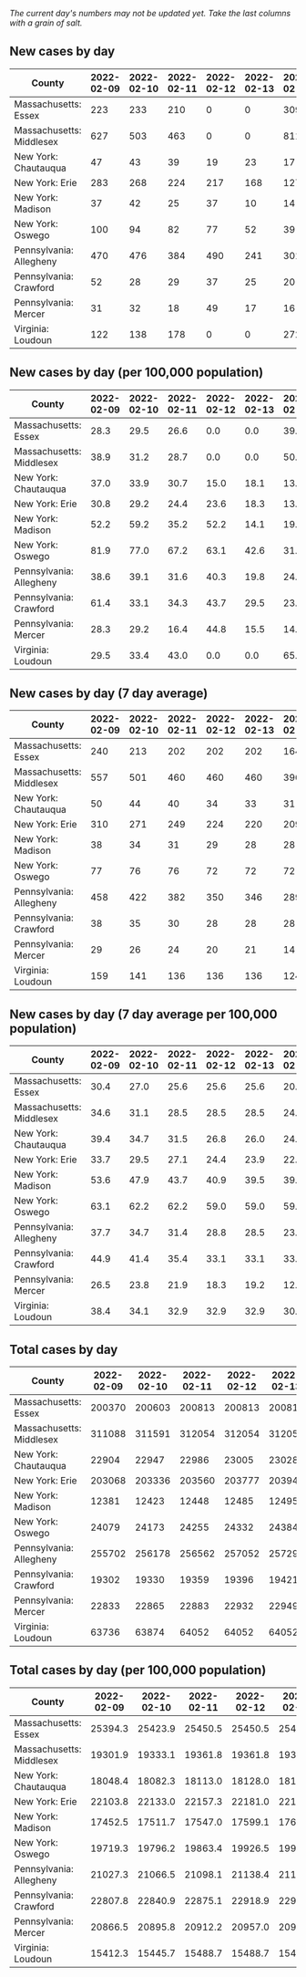 _The current day's numbers may not be updated yet. Take the last columns with a grain of salt._
## New cases by day

| County | 2022-02-09 | 2022-02-10 | 2022-02-11 | 2022-02-12 | 2022-02-13 | 2022-02-14 | 2022-02-15 |
| --- | --- | --- | --- | --- | --- | --- | --- |
| Massachusetts: Essex | 223 | 233 | 210 | 0 | 0 | 309 |  |
| Massachusetts: Middlesex | 627 | 503 | 463 | 0 | 0 | 811 |  |
| New York: Chautauqua | 47 | 43 | 39 | 19 | 23 | 17 |  |
| New York: Erie | 283 | 268 | 224 | 217 | 168 | 127 |  |
| New York: Madison | 37 | 42 | 25 | 37 | 10 | 14 |  |
| New York: Oswego | 100 | 94 | 82 | 77 | 52 | 39 |  |
| Pennsylvania: Allegheny | 470 | 476 | 384 | 490 | 241 | 301 | 218 |
| Pennsylvania: Crawford | 52 | 28 | 29 | 37 | 25 | 20 | 12 |
| Pennsylvania: Mercer | 31 | 32 | 18 | 49 | 17 | 16 | 16 |
| Virginia: Loudoun | 122 | 138 | 178 | 0 | 0 | 272 |  |

## New cases by day (per 100,000 population)

| County | 2022-02-09 | 2022-02-10 | 2022-02-11 | 2022-02-12 | 2022-02-13 | 2022-02-14 | 2022-02-15 |
| --- | --- | --- | --- | --- | --- | --- | --- |
| Massachusetts: Essex | 28.3 | 29.5 | 26.6 | 0.0 | 0.0 | 39.2 |  |
| Massachusetts: Middlesex | 38.9 | 31.2 | 28.7 | 0.0 | 0.0 | 50.3 |  |
| New York: Chautauqua | 37.0 | 33.9 | 30.7 | 15.0 | 18.1 | 13.4 |  |
| New York: Erie | 30.8 | 29.2 | 24.4 | 23.6 | 18.3 | 13.8 |  |
| New York: Madison | 52.2 | 59.2 | 35.2 | 52.2 | 14.1 | 19.7 |  |
| New York: Oswego | 81.9 | 77.0 | 67.2 | 63.1 | 42.6 | 31.9 |  |
| Pennsylvania: Allegheny | 38.6 | 39.1 | 31.6 | 40.3 | 19.8 | 24.8 | 17.9 |
| Pennsylvania: Crawford | 61.4 | 33.1 | 34.3 | 43.7 | 29.5 | 23.6 | 14.2 |
| Pennsylvania: Mercer | 28.3 | 29.2 | 16.4 | 44.8 | 15.5 | 14.6 | 14.6 |
| Virginia: Loudoun | 29.5 | 33.4 | 43.0 | 0.0 | 0.0 | 65.8 |  |

## New cases by day (7 day average)

| County | 2022-02-09 | 2022-02-10 | 2022-02-11 | 2022-02-12 | 2022-02-13 | 2022-02-14 | 2022-02-15 |
| --- | --- | --- | --- | --- | --- | --- | --- |
| Massachusetts: Essex | 240 | 213 | 202 | 202 | 202 | 164 |  |
| Massachusetts: Middlesex | 557 | 501 | 460 | 460 | 460 | 396 |  |
| New York: Chautauqua | 50 | 44 | 40 | 34 | 33 | 31 |  |
| New York: Erie | 310 | 271 | 249 | 224 | 220 | 209 |  |
| New York: Madison | 38 | 34 | 31 | 29 | 28 | 28 |  |
| New York: Oswego | 77 | 76 | 76 | 72 | 72 | 72 |  |
| Pennsylvania: Allegheny | 458 | 422 | 382 | 350 | 346 | 289 | 369 |
| Pennsylvania: Crawford | 38 | 35 | 30 | 28 | 28 | 28 | 29 |
| Pennsylvania: Mercer | 29 | 26 | 24 | 20 | 21 | 14 | 26 |
| Virginia: Loudoun | 159 | 141 | 136 | 136 | 136 | 124 |  |

## New cases by day (7 day average per 100,000 population)

| County | 2022-02-09 | 2022-02-10 | 2022-02-11 | 2022-02-12 | 2022-02-13 | 2022-02-14 | 2022-02-15 |
| --- | --- | --- | --- | --- | --- | --- | --- |
| Massachusetts: Essex | 30.4 | 27.0 | 25.6 | 25.6 | 25.6 | 20.8 |  |
| Massachusetts: Middlesex | 34.6 | 31.1 | 28.5 | 28.5 | 28.5 | 24.6 |  |
| New York: Chautauqua | 39.4 | 34.7 | 31.5 | 26.8 | 26.0 | 24.4 |  |
| New York: Erie | 33.7 | 29.5 | 27.1 | 24.4 | 23.9 | 22.7 |  |
| New York: Madison | 53.6 | 47.9 | 43.7 | 40.9 | 39.5 | 39.5 |  |
| New York: Oswego | 63.1 | 62.2 | 62.2 | 59.0 | 59.0 | 59.0 |  |
| Pennsylvania: Allegheny | 37.7 | 34.7 | 31.4 | 28.8 | 28.5 | 23.8 | 30.3 |
| Pennsylvania: Crawford | 44.9 | 41.4 | 35.4 | 33.1 | 33.1 | 33.1 | 34.3 |
| Pennsylvania: Mercer | 26.5 | 23.8 | 21.9 | 18.3 | 19.2 | 12.8 | 23.8 |
| Virginia: Loudoun | 38.4 | 34.1 | 32.9 | 32.9 | 32.9 | 30.0 |  |

## Total cases by day

| County | 2022-02-09 | 2022-02-10 | 2022-02-11 | 2022-02-12 | 2022-02-13 | 2022-02-14 | 2022-02-15 |
| --- | --- | --- | --- | --- | --- | --- | --- |
| Massachusetts: Essex | 200370 | 200603 | 200813 | 200813 | 200813 | 201122 |  |
| Massachusetts: Middlesex | 311088 | 311591 | 312054 | 312054 | 312054 | 312865 |  |
| New York: Chautauqua | 22904 | 22947 | 22986 | 23005 | 23028 | 23045 |  |
| New York: Erie | 203068 | 203336 | 203560 | 203777 | 203945 | 204072 |  |
| New York: Madison | 12381 | 12423 | 12448 | 12485 | 12495 | 12509 |  |
| New York: Oswego | 24079 | 24173 | 24255 | 24332 | 24384 | 24423 |  |
| Pennsylvania: Allegheny | 255702 | 256178 | 256562 | 257052 | 257293 | 257594 | 257812 |
| Pennsylvania: Crawford | 19302 | 19330 | 19359 | 19396 | 19421 | 19441 | 19453 |
| Pennsylvania: Mercer | 22833 | 22865 | 22883 | 22932 | 22949 | 22965 | 22981 |
| Virginia: Loudoun | 63736 | 63874 | 64052 | 64052 | 64052 | 64324 |  |

## Total cases by day (per 100,000 population)

| County | 2022-02-09 | 2022-02-10 | 2022-02-11 | 2022-02-12 | 2022-02-13 | 2022-02-14 | 2022-02-15 |
| --- | --- | --- | --- | --- | --- | --- | --- |
| Massachusetts: Essex | 25394.3 | 25423.9 | 25450.5 | 25450.5 | 25450.5 | 25489.6 |  |
| Massachusetts: Middlesex | 19301.9 | 19333.1 | 19361.8 | 19361.8 | 19361.8 | 19412.1 |  |
| New York: Chautauqua | 18048.4 | 18082.3 | 18113.0 | 18128.0 | 18146.1 | 18159.5 |  |
| New York: Erie | 22103.8 | 22133.0 | 22157.3 | 22181.0 | 22199.3 | 22213.1 |  |
| New York: Madison | 17452.5 | 17511.7 | 17547.0 | 17599.1 | 17613.2 | 17633.0 |  |
| New York: Oswego | 19719.3 | 19796.2 | 19863.4 | 19926.5 | 19969.0 | 20001.0 |  |
| Pennsylvania: Allegheny | 21027.3 | 21066.5 | 21098.1 | 21138.4 | 21158.2 | 21182.9 | 21200.9 |
| Pennsylvania: Crawford | 22807.8 | 22840.9 | 22875.1 | 22918.9 | 22948.4 | 22972.0 | 22986.2 |
| Pennsylvania: Mercer | 20866.5 | 20895.8 | 20912.2 | 20957.0 | 20972.5 | 20987.2 | 21001.8 |
| Virginia: Loudoun | 15412.3 | 15445.7 | 15488.7 | 15488.7 | 15488.7 | 15554.5 |  |
